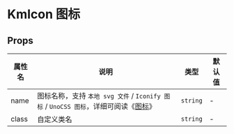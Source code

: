 # KmIcon 图标

## Props

| 属性名 | 说明                                                                                               | 类型     | 默认值 |
| ------ | -------------------------------------------------------------------------------------------------- | -------- | ------ |
| name   | 图标名称，支持 `本地 svg 文件` / `Iconify 图标` / `UnoCSS 图标`，详细可阅读《[图标](/guide/icon)》 | `string` | -      |
| class  | 自定义类名                                                                                         | `string` | -      |
